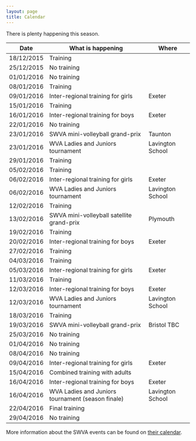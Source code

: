 ```yaml
---
layout: page
title: Calendar
---
```


There is plenty happening this season.


<table>
<tr><th>Date</th><th>What is happening</th><th>Where</th></tr>
<tbody>
<tr><td>18/12/2015</td><td>Training</td><td>&nbsp;</td></tr>
<tr class="warn"><td>25/12/2015</td><td>No training</td><td>&nbsp;</td></tr>
<tr class="warn"><td>01/01/2016</td><td>No training</td><td>&nbsp;</td></tr>
<tr><td>08/01/2016</td><td>Training</td><td>&nbsp;</td></tr>
<tr><td>09/01/2016</td><td>Inter-regional training for girls</td><td>Exeter</td></tr>
<tr><td>15/01/2016</td><td>Training</td><td>&nbsp;</td></tr>
<tr><td>16/01/2016</td><td>Inter-regional training for boys</td><td>Exeter</td></tr>
<tr class="warn"><td>22/01/2016</td><td>No training</td><td>&nbsp;</td></tr>
<tr><td>23/01/2016</td><td>SWVA mini-volleyball grand-prix</td><td>Taunton</td></tr>
<tr><td>23/01/2016</td><td>WVA Ladies and Juniors tournament</td><td>Lavington School</td></tr>
<tr><td>29/01/2016</td><td>Training</td><td>&nbsp;</td></tr>
<tr><td>05/02/2016</td><td>Training</td><td>&nbsp;</td></tr>
<tr><td>06/02/2016</td><td>Inter-regional training for girls</td><td>Exeter</td></tr>
<tr><td>06/02/2016</td><td>WVA Ladies and Juniors tournament</td><td>Lavington School</td></tr>
<tr><td>12/02/2016</td><td>Training</td><td>&nbsp;</td></tr>
<tr><td>13/02/2016</td><td>SWVA mini-volleyball satellite grand-prix</td><td>Plymouth</td></tr>
<tr><td>19/02/2016</td><td>Training</td><td>&nbsp;</td></tr>
<tr><td>20/02/2016</td><td>Inter-regional training for boys</td><td>Exeter</td></tr>
<tr><td>27/02/2016</td><td>Training</td><td>&nbsp;</td></tr>
<tr><td>04/03/2016</td><td>Training</td><td>&nbsp;</td></tr>
<tr><td>05/03/2016</td><td>Inter-regional training for girls</td><td>Exeter</td></tr>
<tr><td>11/03/2016</td><td>Training</td><td>&nbsp;</td></tr>
<tr><td>12/03/2016</td><td>Inter-regional training for boys</td><td>Exeter</td></tr>
<tr><td>12/03/2016</td><td>WVA Ladies and Juniors tournament</td><td>Lavington School</td></tr>
<tr><td>18/03/2016</td><td>Training</td><td>&nbsp;</td></tr>
<tr><td>19/03/2016</td><td>SWVA mini-volleyball grand-prix</td><td>Bristol TBC</td></tr>
<tr class="warn"><td>25/03/2016</td><td>No training</td><td>&nbsp;</td></tr>
<tr class="warn"><td>01/04/2016</td><td>No training</td><td>&nbsp;</td></tr>
<tr class="warn"><td>08/04/2016</td><td>No training</td><td>&nbsp;</td></tr>
<tr><td>09/04/2016</td><td>Inter-regional training for girls</td><td>Exeter</td></tr>
<tr><td>15/04/2016</td><td>Combined training with adults</td><td>&nbsp;</td></tr>
<tr><td>16/04/2016</td><td>Inter-regional training for boys</td><td>Exeter</td></tr>
<tr><td>16/04/2016</td><td>WVA Ladies and Juniors tournament (season finale)</td><td>Lavington School</td></tr>
<tr><td>22/04/2016</td><td>Final training</td><td>&nbsp;</td></tr>
<tr class="warn"><td>29/04/2016</td><td>No training</td><td>&nbsp;</td></tr>
</tbody>
</table>

More information about the SWVA events can be found on [their calendar](http://www.swva.org.uk/calendar).
